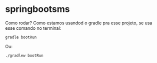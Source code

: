 # springbootsms

Como rodar?
Como estamos usandod o gradle pra esse projeto, se usa esse comando no  terminal:

```
gradle bootRun

```

Ou:
```
./gradlew bootRun
```
